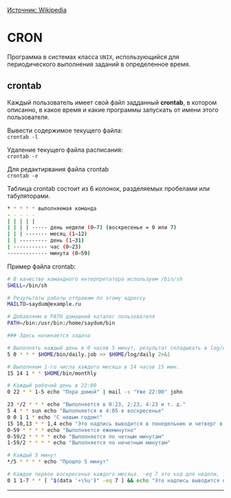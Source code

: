 [Источник: Wikipedia](https://ru.wikipedia.org/wiki/Cron)
# CRON
Программа в системах класса `UNIX`, использующийся для периодического выполнения заданий в определенное время.

## crontab
Каждый пользователь имеет свой файл задданный **crontab**, в котором описанно, в какое время и какие программы запускать от имени этого пользователя.

Вывести содержимое текущего файла: \
`crontab -l`

Удаление текущего файла расписания: \
`crontab -r`

Для редактирвания файла crontab \
`crontab -e`

Таблица crontab состоит из 6 колонок, разделяемых пробелами или табуляторами.
```Bash
* * * * * выполняемая команда
- - - - -
| | | | |
| | | | ----- день недели (0—7) (воскресенье = 0 или 7)
| | | ------- месяц (1—12)
| | --------- день (1—31)
| ----------- час (0—23)
------------- минута (0—59)
```

Пример файла crontab:
```bash
# В качестве командного интерпретатора используем /bin/sh
SHELL=/bin/sh

# Результаты работы отправим по этому адрессу
MAILTO=saydum@example.ru

# Добавляем в PATH домашний каталог пользователя
PATH=/bin:/usr/bin:/home/saydum/bin

### Здесь начинается задача

# Выполнять каждый день в 0 часов 5 минут, результат складывать в log/daily
5 0 * * * $HOME/bin/daily.job >> $HOME/log/daily 2>&1

# Выполняем 1-го числа каждого месяца в 14 часов 15 мин.
15 14 1 * * $HOME/bin/monthly

# Каждый рабочий день в 22:00
0 22 * * 1-5 echo "Пора домой" | mail -s "Уже 22:00" john

23 */2 * * * echo "Выполняется в 0:23, 2:23, 4:23 и т. д."
5 4 * * sun echo "Выполняется в 4:05 в воскресенье"
0 0 1 1 * echo "С новым годом!"
15 10,13 * * 1,4 echo "Это надпись выводится в понедельник и четверг в 10:15 и 13:15"
0-59 * * * * echo "Выполняется ежеминутно"
0-59/2 * * * * echo "Выполняется по четным минутам"
1-59/2 * * * * echo "Выполняется по нечетным минутам"

# Каждый 5 минут
*/5 * * * * echo "Прошло 5 минут"

# Каждое первое воскресенье каждого месяца. -eq 7 это код для недели, т. е. 1 -> понедельник, 2 -> вторник и т. д.
0 1 1-7 * * [ "$(data '+\%u')" -eq 7 ] && echo "Это надпись выводится каждое первое воскресенье каждого месяца в 1:00"
```
---


